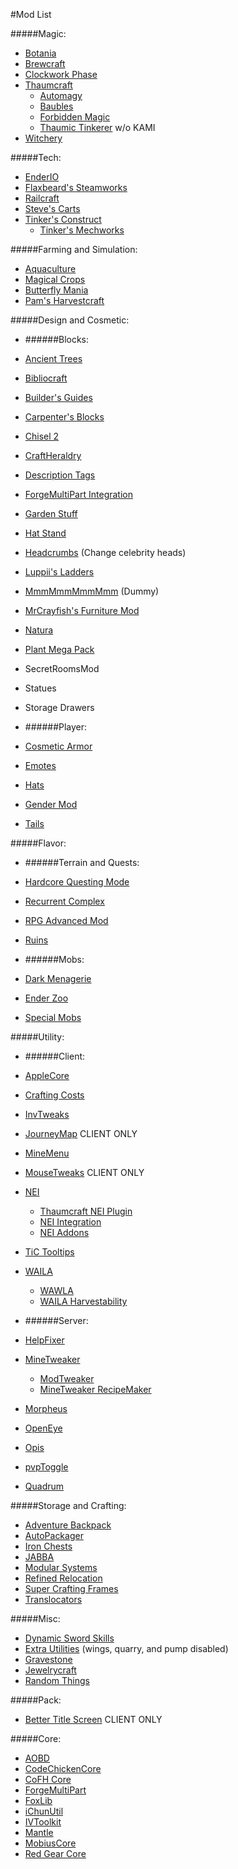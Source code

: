 #Mod List

#####Magic:
* [Botania](http://vazkii.us/mod/Botania/)
* [Brewcraft](http://www.curse.com/mc-mods/minecraft/brewcraft)
* [Clockwork Phase](http://www.minecraftforum.net/forums/mapping-and-modding/minecraft-mods/2288839-clockwork-phase-1-7-10_1-0-time-magic-all-wrapped)
* [Thaumcraft](http://www.minecraftforum.net/forums/mapping-and-modding/minecraft-mods/1292130-thaumcraft-4-2-1-4-updated-2014-10-10)
  * [Automagy](http://www.minecraftforum.net/forums/mapping-and-modding/minecraft-mods/wip-mods/2125369-tc4-addon-automagy-automation-and-logistics-v0-16)
  * [Baubles](http://www.minecraftforum.net/forums/mapping-and-modding/minecraft-mods/1294623-baubles-1-0-1-10-updated-5-12-2014)
  * [Forbidden Magic](http://minecraft.curseforge.com/mc-mods/224237-forbidden-magic)
  * [Thaumic Tinkerer](http://minecraft.curseforge.com/mc-mods/75598-thaumic-tinkerer) w/o KAMI
* [Witchery](http://www.minecraftforum.net/forums/mapping-and-modding/minecraft-mods/wip-mods/1445248-witchery-0-20-6)

#####Tech:
* [EnderIO](http://enderio.com/)
* [Flaxbeard's Steamworks](http://minecraft.curseforge.com/mc-mods/224867-flaxbeards-steam-power)
* [Railcraft](http://www.curse.com/mc-mods/minecraft/railcraft)
* [Steve's Carts](http://stevescarts.wikia.com/wiki/Steve's_Carts_Wiki)
* [Tinker's Construct](http://www.minecraftforum.net/forums/mapping-and-modding/minecraft-mods/2218638-tinkers-construct)
  * [Tinker's Mechworks](http://www.minecraftforum.net/forums/mapping-and-modding/minecraft-mods/2261817-tinkers-mechworks)

#####Farming and Simulation:
* [Aquaculture](http://minecraft.curseforge.com/mc-mods/60028-aquaculture)
* [Magical Crops](http://www.minecraftforum.net/forums/mapping-and-modding/minecraft-mods/1287451-magical-crops-farm-your-resources-3-2-0-now-with)
* [Butterfly Mania](http://www.minecraftforum.net/forums/mapping-and-modding/minecraft-mods/1284684-v1-2-1-butterfly-mania-150-unique-butterflies)
* [Pam's Harvestcraft](http://www.minecraftforum.net/forums/mapping-and-modding/minecraft-mods/1294413-pams-mods-dec-12th-harvestcraft-1-7-10d)

#####Design and Cosmetic:

* ######Blocks:
 * [Ancient Trees](https://github.com/MinecraftModArchive/Dendrology)
 * [Bibliocraft](http://www.bibliocraftmod.com/)
 * [Builder's Guides](http://www.minecraftforum.net/forums/mapping-and-modding/minecraft-mods/2166202-builders-guides-v1-0-0)
 * [Carpenter's Blocks](http://www.carpentersblocks.com/)
 * [Chisel 2](http://www.curse.com/mc-mods/minecraft/225236-chisel-2)
 * [CraftHeraldry](http://www.minecraftforum.net/forums/mapping-and-modding/minecraft-mods/2165317-craftheraldry-coats-of-arms-in-minecraft-over-1200)
 * [Description Tags](http://www.minecraftforum.net/forums/mapping-and-modding/minecraft-mods/2125698-description-tags)
 * [ForgeMultiPart Integration](http://www.minecraftforum.net/forums/mapping-and-modding/minecraft-mods/1295119-1-6-1-7-forge-forgemultipart-integration-v1-2-2-1)
 * [Garden Stuff](http://www.minecraftforum.net/forums/mapping-and-modding/minecraft-mods/2163513-garden-stuff-updated-aug-23-14)
 * [Hat Stand](http://ichun.us/mods/hats/hat-stand/)
 * [Headcrumbs](http://www.minecraftforum.net/forums/mapping-and-modding/minecraft-mods/2184837-headcrumbs-celebrities-heads-as-dungeon-loot-heads) (Change celebrity heads)
 * [Luppii's Ladders](http://www.minecraftforum.net/forums/mapping-and-modding/minecraft-mods/1294764-luppiis-ladders)
 * [MmmMmmMmmMmm](http://www.curse.com/mc-mods/minecraft/225738-mmmmmmmmmmmm) (Dummy)
 * [MrCrayfish's Furniture Mod](http://www.minecraftforum.net/forums/mapping-and-modding/minecraft-mods/1282349-mrcrayfishs-furniture-mod-v3-4-7-the-kitchen)
 * [Natura](http://www.minecraftforum.net/forums/mapping-and-modding/minecraft-mods/1294968-natura)
 * [Plant Mega Pack](http://www.curse.com/mc-mods/minecraft/plant-mega-pack)
 * SecretRoomsMod
 * Statues
 * Storage Drawers

* ######Player:
 * [Cosmetic Armor](http://www.curse.com/mc-mods/minecraft/225812-cosmetic-armor)
 * [Emotes](http://www.minecraftforum.net/forums/mapping-and-modding/minecraft-mods/2214387-emotes-dance-wave-facepalm-gangnam-style)
 * [Hats](http://ichun.us/mods/hats/)
 * [Gender Mod](http://www.minecraftforum.net/forums/mapping-and-modding/minecraft-mods/1273164-1-7-10-ipixelis-gender-mod-forge)
 * [Tails](http://www.curse.com/mc-mods/minecraft/223584-tails)

#####Flavor:

* ######Terrain and Quests:
 * [Hardcore Questing Mode](http://www.curse.com/mc-mods/minecraft/hardcore-questing-mode)
 * [Recurrent Complex](http://www.curse.com/mc-mods/minecraft/223150-recurrent-complex)
 * [RPG Advanced Mod](http://www.curse.com/mc-mods/minecraft/220611-rpg-advanced-mod)
 * [Ruins](http://atomicstryker.net/ruins.php)


* ######Mobs:
 * [Dark Menagerie](http://www.curse.com/mc-mods/minecraft/224039-dark-menagerie)
 * [Ender Zoo](http://enderio.com/)
 * [Special Mobs](http://www.curse.com/mc-mods/minecraft/special-mobs)

#####Utility:

* ######Client: 
 * [AppleCore](http://www.minecraftforum.net/forums/mapping-and-modding/minecraft-mods/2222837-applecore-an-api-for-modifying-the-food-and-hunger)
 * [Crafting Costs](http://www.curse.com/mc-mods/minecraft/224427-craftingcosts)
 * [InvTweaks](http://www.minecraftforum.net/forums/mapping-and-modding/minecraft-mods/1288184-inventory-tweaks-1-58-july-25)
 * [JourneyMap](http://www.minecraftforum.net/forums/mapping-and-modding/minecraft-mods/1278348-journeymap-5-0-1-realtime-mapping-in-game-or-in-a) CLIENT ONLY
 * [MineMenu](http://www.minecraftforum.net/forums/mapping-and-modding/minecraft-mods/2141720-minemenu-v1-2-0-radial-menu-nuff-said)
 * [MouseTweaks](http://minecraft.curseforge.com/mc-mods/60089-mouse-tweaks) CLIENT ONLY
 * [NEI](http://www.minecraftforum.net/forums/mapping-and-modding/minecraft-mods/1279956-chickenbones-mods)
   * [Thaumcraft NEI Plugin](http://www.minecraftforum.net/forums/mapping-and-modding/minecraft-mods/2237271-1-6-4-1-7-10-thaumcraft-nei-plugin-nei)
    * [NEI Integration](http://www.curse.com/mc-mods/minecraft/225251-nei-integration)
    * [NEI Addons](http://www.minecraftforum.net/forums/mapping-and-modding/minecraft-mods/1289113-nei-addons-v1-12-3-now-supports-botany-flower)
 * [TiC Tooltips](http://www.minecraftforum.net/forums/mapping-and-modding/minecraft-mods/1294501-tic-tooltips-in-game-tinkers-construct-tool)
 * [WAILA](http://www.curse.com/mc-mods/minecraft/waila)
   * [WAWLA](http://www.curse.com/mc-mods/minecraft/224712-wawla-what-are-we-looking-at)
    * [WAILA Harvestability](http://www.curse.com/mc-mods/minecraft/waila-harvestability)

* ######Server:
 * [HelpFixer](http://www.curse.com/mc-mods/minecraft/223797-helpfixer)
 * [MineTweaker](http://www.minecraftforum.net/forums/mapping-and-modding/minecraft-mods/1290366-1-6-4-1-7-x-minetweaker-3-customize-your)
   * [ModTweaker](http://www.minecraftforum.net/forums/mapping-and-modding/minecraft-mods/wip-mods/2093121-1-7-x-modtweaker-0-6-minetweaker-addon)
   * [MineTweaker RecipeMaker](http://minecraft.curseforge.com/mc-mods/226294-minetweaker-recipemaker)
 * [Morpheus](http://www.curse.com/mc-mods/minecraft/morpheus)
 * [OpenEye](http://openeye.openmods.info/download)
 * [Opis](http://www.curse.com/mc-mods/minecraft/opis)
 * [pvpToggle](http://www.curse.com/mc-mods/minecraft/223394-pvptoggle)
 * [Quadrum](http://www.curse.com/mc-mods/minecraft/223773-quadrum)

#####Storage and Crafting:
* [Adventure Backpack](http://www.minecraftforum.net/forums/mapping-and-modding/minecraft-mods/wip-mods/2252109-wip-adventure-backpack-mod-0-7-0-beta)
* [AutoPackager](http://www.curse.com/mc-mods/minecraft/221457-autopackager)
* [Iron Chests](https://github.com/progwml6/ironchest)
* [JABBA](http://www.curse.com/mc-mods/minecraft/jabba)
* [Modular Systems](https://github.com/TeamCoS/Modular-Systems/wiki)
* [Refined Relocation](http://www.minecraftforum.net/forums/mapping-and-modding/minecraft-mods/1293062-refined-relocation-1-0-6-solves-your)
* [Super Crafting Frames](http://www.curse.com/mc-mods/minecraft/super-crafting-frame)
* [Translocators](http://www.minecraftforum.net/forums/mapping-and-modding/minecraft-mods/1279956-chickenbones-mods)

#####Misc:
* [Dynamic Sword Skills](http://minecraft.curseforge.com/mc-mods/226360-dynamic-sword-skills)
* [Extra Utilities](http://www.minecraftforum.net/forums/mapping-and-modding/minecraft-mods/wip-mods/1443963-extra-utilities-v1-1-0k) (wings, quarry, and pump disabled)
* [Gravestone](http://www.minecraftforum.net/forums/mapping-and-modding/minecraft-mods/1288082-gravestone-mod-v2-11-1)
* [Jewelrycraft](http://www.minecraftforum.net/forums/mapping-and-modding/minecraft-mods/1293063-1-7-10-sp-mp-lan-jewelrycraft-custom-molten-metal)
* [Random Things](http://www.minecraftforum.net/forums/mapping-and-modding/minecraft-mods/1289551-1-6-x-1-7-2-1-7-10-random-things-2-1-5)

#####Pack:
* [Better Title Screen](http://www.curse.com/mc-mods/minecraft/224223-better-title-screen) CLIENT ONLY

#####Core:
*	[AOBD](http://www.minecraftforum.net/forums/mapping-and-modding/minecraft-mods/1293528-aobd-2-process-all-the-ores)
* [CodeChickenCore](http://chickenbones.net/Pages/links.html)
* [CoFH Core](http://minecraft.curseforge.com/mc-mods/69162-cofhcore)
* [ForgeMultiPart](https://github.com/Chicken-Bones/ForgeMultipart)
* [FoxLib](http://minecraft.curseforge.com/mc-mods/223291-foxlib)
* [iChunUtil](http://ichun.us/mods/ichunutil/)
* [IVToolkit](http://www.curse.com/mc-mods/minecraft/224535-ivtoolkit)
* [Mantle](http://www.minecraftforum.net/forums/mapping-and-modding/minecraft-mods/2218638-tinkers-construct)
* [MobiusCore](http://www.curse.com/mc-mods/minecraft/mobiuscore)
* [Red Gear Core](http://minecraft.curseforge.com/mc-mods/59694-chemcraft-core)
